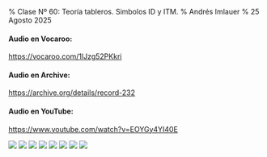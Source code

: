 % Clase Nº 60: Teoría tableros. Simbolos ID y ITM.
% Andrés Imlauer
% 25 Agosto 2025

#### Audio en Vocaroo:

https://vocaroo.com/1lJzg52PKkri

#### Audio en Archive:

https://archive.org/details/record-232

#### Audio en YouTube: 

https://www.youtube.com/watch?v=EOYGy4YI40E


![](https://blogger.googleusercontent.com/img/b/R29vZ2xl/AVvXsEh2nhX7NeD3-DcA3qaLElh_boYh6cseqm8Ja_QkfMyusHSf9F7w1_dgvQSsu_4h74MWnG5mumJN9jlvaHTg3eKQF8bMCQVBdSauka-VFZFbt39Ztjp_wsZyLNzsKxYSmuG4JXkhMqewMg0T0T03LJVJkQt-Q46KWSRTOBUuxSPVkTdtHrlzSfBRsIxexT4/s4160/IMG_20250825_182725609.jpg)
![](https://blogger.googleusercontent.com/img/b/R29vZ2xl/AVvXsEiLKeJZCWt6SlIWVQPCY9Mnp8ayTt_kcGbtVpAEYAxq_80ZxA_LulDa0AoPaTQheXyWkSeU_CT2TiBPfqgI98ZgqyUO75ZVKmaxIdl6wPYfaAtDzT1bgD_-JoCBplNsRcv80KOqcQqqzsWueD_nyY9R281ebeLKpHruzBypyBR43QKGF_EIr9z8Y4VVaT0/s4160/IMG_20250825_191555435_HDR.jpg)
![](https://blogger.googleusercontent.com/img/b/R29vZ2xl/AVvXsEj_cRg5OE8pXxyVF6KjoGV0ojVb9AoCcylJhYMfNIf-beo0FLMZYIEe-ZoqG0X93_0n0tyGa0WpcPPAAkEbUv_s0vW95CdUQgPTCCNM2bAupHeSu4g6ZWwTlGNW9b72C8bEOaojRasaLIBG-wjcr4WWBRidJi1FvthFEvGcDPUtzLStws2CuokjnssIGgU/s4160/IMG_20250825_201835352.jpg)
![](https://blogger.googleusercontent.com/img/b/R29vZ2xl/AVvXsEjZwn99oyghuOkShjzDPww0OAXUzgUBM9IJgddCagc9jtp7yOGdHKmEOXGHi93w5V6SJnN1FyukY_xnRRMMcNHn4WO2dlXkSvKh8xjJ91ZGStyURJcnpLokZepe8MqQS37QezHfNK-IoUVL3qn4ZV4pCJ7NCKLO7jvCPsr3hq2uHMfKEyebhKy-0pDIii4/s4160/IMG_20250825_201849785.jpg)
![](https://blogger.googleusercontent.com/img/b/R29vZ2xl/AVvXsEjZtEduc_ttu29ZbEunkXUkelNjHFM9M2uMc1p0gKgquBqoLSDF5weIZrLV4o0tySmfaGCA67eFq6ee8CmNSebAQMgwwpO6zj-Fz2Ga8N0bPYXZ1Ez3m4j8m-T4JSpygMh6y3f1uUG_ipDHWZ4bRXIxYS045f3xaJVAxM1cb6B2n4Owhsx3Y5KSB1dUX2c/s4160/IMG_20250825_201858656.jpg)
![](https://blogger.googleusercontent.com/img/b/R29vZ2xl/AVvXsEivDCYZaO4qmyMAcGHHfrM4W-4aB2Bh_B3fC_O52xOixvzPhmphfyAR4DiXpL2LvPya4TBXmrwmpawhWcrxFEmNNuLiWsW_OYIDMV_bhrpzT8uKGO2U9TmIYxRAZquEE6wkFtyL4tFrO5UeJbb-finnI_0BZjRz1TwWDCBm1K2jiTSYkY1qSE9NdPoknik/s4160/IMG_20250825_201900512.jpg)
![](https://blogger.googleusercontent.com/img/b/R29vZ2xl/AVvXsEjgpjCHt0HMGQ_7SezMPxfi1bVfAzGa27PQYC08SwgKqS9k4rz6pS_6T3F5KVPrbJw-F8Uo0koFczDFSbE3Oi3-BgOw8l24LuhzSsePhyphenhyphen9jomv_HjNWu_qlc4zDSw1E7LTp9GlI192CzHH-zQtZK7lqcRx7g_11iAyky6ZmLJH7R05ZABiIbKuzaiBqETg/s4160/IMG_20250825_201916246.jpg)
![](https://blogger.googleusercontent.com/img/b/R29vZ2xl/AVvXsEjMoGkGDhnppKN8RixQmUIkuLKyFV_Jjom1_flPU5s-NP3I3AOCYHYy5Em4x6u1-9XE-Zv_8U76HLZEMUU7eWsSf2SdoEVvGPKFDPThcV2dg8wsPuuPtLKSGKcoLz5lQmhWHdeoZyVNAHYpIdmd11Ss2JjsJbjgOLISMarc_CDGl-vhyCInKR6Cvkm2M5Y/s4160/tablero.jpg)

